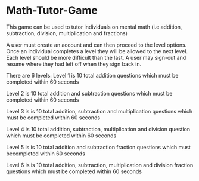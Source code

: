 Math-Tutor-Game
===============
This game can be used to tutor individuals on mental math (i.e addition, subtraction, division, multiplication and fractions)

A user must create an account and can then proceed to the level options. Once an individual completes a level they will be allowed to the next level. Each level should be more difficult than the last. A user may sign-out and resume where they had left off when they sign back in. 

There are 6 levels:
Level 1 is 10 total addition questions which must be completed within 60 seconds

Level 2 is 10 total addition and subtraction questions which must be completed within 60 seconds

Level 3 is is 10 total addition, subtraction and multiplication questions which must be completed within 60 seconds

Level 4 is 10 total addition, subtraction, multiplication and division question which must be completed within 60 seconds

Level 5 is is 10 total addition and subtraction fraction questions which must becompleted within 60 seconds

Level 6 is is 10 total addition, subtraction, multiplication and division fraction questions which must be completed within 60 seconds







